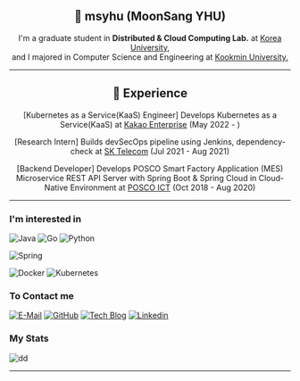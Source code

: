 <h2 align="center">👋 msyhu (MoonSang YHU) </h2>

<!--
[![Hits](https://hits.seeyoufarm.com/api/count/incr/badge.svg?url=https%3A%2F%2Fgithub.com%2Ffreckie)](https://hits.seeyoufarm.com)
-->

<p align="center">I'm a graduate student in <b>Distributed & Cloud Computing Lab.</b> at <a href="http://korea.ac.kr">Korea University,</a>  
<br>
  and I majored in Computer Science and Engineering at <a href="https://kookmin.ac.kr">Kookmin University.</a></p>
<!--
<p align="center">I'm interested in 
  <a href="https://en.wikipedia.org/wiki/Kubernetes"><b>Kubernetes</b></a>,
  <a href="https://en.wikipedia.org/wiki/Amazon_Web_Services"><b>AWS</b></a>,
  <a href="https://microservices.io/"><b>Microservice Architecture</b></a>
  and 
  <a href="https://en.wikipedia.org/wiki/Spring_Framework"><b>Spring Framework</b></a>.
</p>
-->

---

<h2 align="center">💫 Experience </h2>

<!--
[![Hits](https://hits.seeyoufarm.com/api/count/incr/badge.svg?url=https%3A%2F%2Fgithub.com%2Ffreckie)](https://hits.seeyoufarm.com)
-->
<p align="center">[Kubernetes as a Service(KaaS) Engineer] Develops Kubernetes as a Service(KaaS) at <a href="https://www.kakaoenterprise.com/">Kakao Enterprise</a> (May 2022 - )</p>
<p align="center">[Research Intern] Builds devSecOps pipeline using Jenkins, dependency-check at <a href="https://www.sktelecom.com/index.html">SK Telecom</a> (Jul 2021 - Aug 2021)</p>
<p align="center">[Backend Developer] Develops POSCO Smart Factory Application (MES) Microservice REST API Server with Spring Boot & Spring Cloud in Cloud-Native Environment at <a href="https://www.poscoict.com/servlet/Main?lang=kr">POSCO ICT</a> (Oct 2018 - Aug 2020)</p>

---

### I'm interested in

![Java](https://img.shields.io/badge/Java-FFA500?style=for-the-badge&logoColor=white&logo=java)
![Go](https://img.shields.io/badge/Go-00ADD8?style=for-the-badge&logoColor=white&logo=go)
![Python](https://img.shields.io/badge/Python-00ADD8?style=for-the-badge&logoColor=white&logo=python)

![Spring](https://img.shields.io/badge/Spring-6DB33F?style=for-the-badge&logoColor=white&logo=spring)

![Docker](https://img.shields.io/badge/Docker-2496ED?style=for-the-badge&logoColor=white&logo=docker)
![Kubernetes](https://img.shields.io/badge/Kubernetes-2496ED?style=for-the-badge&logoColor=white&logo=kubernetes)

<!-- ![github](https://img.shields.io/badge/GitHub-100000?style=for-the-badge&logo=github&logoColor=white) -->

<!--
![VS Code](https://img.shields.io/badge/VS_Code-007ACC?style=for-the-badge&logoColor=white&logo=visual%20studio%20code)

![AWS](https://img.shields.io/badge/AWS-232F3E?style=for-the-badge&logoColor=white&logo=amazon%20aws)
![Tensorflow](https://img.shields.io/badge/Tensorflow-FF6F00?style=for-the-badge&logoColor=white&logo=tensorflow)
![PyTorch](https://img.shields.io/badge/PyTorch-EE4C2C?style=for-the-badge&logoColor=white&logo=pytorch)
![Electron](https://img.shields.io/badge/Electron-47848F?style=for-the-badge&logoColor=white&logo=electron)
![MySQL](https://img.shields.io/badge/MySQL-447A91?style=for-the-badge&logoColor=white&logo=mysql)
![MongoDB](https://img.shields.io/badge/MongoDB-47A24B?style=for-the-badge&logoColor=white&logo=mongodb)
-->
<!--
![Insomnia](https://img.shields.io/badge/Insomnia-5849BE?style=for-the-badge&logoColor=white&logo=insomnia)
![Notion](https://img.shields.io/badge/Notion-000000?style=for-the-badge&logoColor=white&logo=notion)
<!-- Badges are made with shields.io -->


### To Contact me
[![E-Mail](https://img.shields.io/badge/anstkd07@gmail.com-D14836?style=for-the-badge&logoColor=blue&logo=gmail)](mailto:anstkd07@gmail.com)
[![GitHub](https://img.shields.io/badge/GitHub-000000?style=for-the-badge&logoColor=white&logo=github)](https://github.com/msyhu)
[![Tech Blog](https://img.shields.io/badge/Tech%20Blog-800000?style=for-the-badge&logoColor=white&logo=blogger)](https://velog.io/@msyhu)
[![Linkedin](https://img.shields.io/badge/Linkedin-0A66C2?style=for-the-badge&logoColor=white&logo=linkedin)](https://www.linkedin.com/in/msyhu/)

### My Stats
<!-- ![Top Langs](https://github-readme-stats.vercel.app/api/top-langs/?username=msyhu&theme=blue-green) -->

![dd](https://github-readme-stats.vercel.app/api?username=msyhu&theme=blue-green)

<!--
[![Freckie's github stats](https://github-readme-stats.vercel.app/api?username=freckie&cound_private=true&show_icons=true)](https://github.com/anuraghazra/github-readme-stats)
-->

<!--
[![willianrod's wakatime stats](https://github-readme-stats.vercel.app/api/wakatime?username=freckie)](https://github.com/anuraghazra/github-readme-stats)
-->
---
